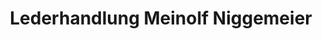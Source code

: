---
title: "Lederhandlung Meinolf Niggemeier"
url: /paderborn/lederhandlung-meinolf-niggemeier/
shop: Leder
---
